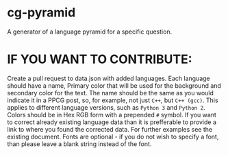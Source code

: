 # cg-pyramid
A generator of a language pyramid for a specific question.

IF YOU WANT TO CONTRIBUTE:
=
Create a pull request to data.json with added languages. Each language should have a name, Primary color that will be used for the background and secondary color for the text. The name should be the same as you would indicate it in a PPCG post, so, for example, not just `C++`, but `C++ (gcc)`. This applies to different language versions, such as `Python 3` and `Python 2`. Colors should be in Hex RGB form with a prepended `#` symbol. If you want to correct already existing language data than it is prefferable to provide a link to where you found the corrected data. For further examples see the existing document. Fonts are optional - if you do not wish to specify a font, than please leave a blank string instead of the font.
